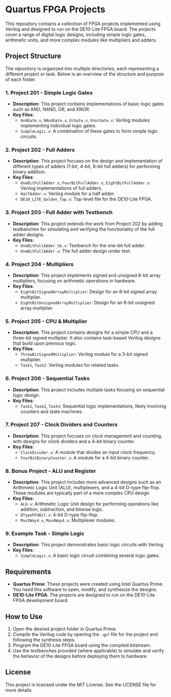 # Quartus FPGA Projects

This repository contains a collection of FPGA projects implemented using Verilog and designed to run on the DE10-Lite FPGA board. The projects cover a range of digital logic designs, including simple logic gates, arithmetic units, and more complex modules like multipliers and adders.

## Project Structure

The repository is organized into multiple directories, each representing a different project or task. Below is an overview of the structure and purpose of each folder.

### 1. **Project 201 - Simple Logic Gates**
   - **Description**: This project contains implementations of basic logic gates such as AND, NAND, OR, and XNOR.
   - **Key Files**:
     - `AndGate.v`, `NAndGate.v`, `OrGate.v`, `XnorGate.v`: Verilog modules implementing individual logic gates.
     - `SimpleLogic.v`: A combination of these gates to form simple logic circuits.

### 2. **Project 202 - Full Adders**
   - **Description**: This project focuses on the design and implementation of different types of adders (1-bit, 4-bit, 8-bit full adders) for performing binary addition.
   - **Key Files**:
     - `OneBitFullAdder.v`, `FourBitFullAdder.v`, `EightBitFullAdder.v`: Verilog implementations of full adders.
     - `HalfAdder.v`: Verilog module for a half adder.
     - `DE10_LITE_Golden_Top.v`: Top-level file for the DE10-Lite FPGA.

### 3. **Project 203 - Full Adder with Testbench**
   - **Description**: This project extends the work from Project 202 by adding testbenches for simulating and verifying the functionality of the full adder designs.
   - **Key Files**:
     - `OneBitFullAdder_tb.v`: Testbench for the one-bit full adder.
     - `OneBitFullAdder.v`: The full adder design under test.

### 4. **Project 204 - Multipliers**
   - **Description**: This project implements signed and unsigned 8-bit array multipliers, focusing on arithmetic operations in hardware.
   - **Key Files**:
     - `EightBitSignedArrayMultiplier`: Design for an 8-bit signed array multiplier.
     - `EightBitUnsignedArrayMultiplier`: Design for an 8-bit unsigned array multiplier.

### 5. **Project 205 - CPU & Multiplier**
   - **Description**: This project contains designs for a simple CPU and a three-bit signed multiplier. It also contains task-based Verilog designs that build upon previous logic.
   - **Key Files**:
     - `ThreeBitSignedMultiplier`: Verilog module for a 3-bit signed multiplier.
     - `Task1`, `Task2`: Verilog modules for related tasks.

### 6. **Project 206 - Sequential Tasks**
   - **Description**: This project includes multiple tasks focusing on sequential logic design.
   - **Key Files**:
     - `Task1`, `Task2`, `Task3`: Sequential logic implementations, likely involving counters and state machines.

### 7. **Project 207 - Clock Dividers and Counters**
   - **Description**: This project focuses on clock management and counting, with designs for clock dividers and a 4-bit binary counter.
   - **Key Files**:
     - `ClockDivider.v`: A module that divides an input clock frequency.
     - `FourBitBinaryCounter.v`: A module for a 4-bit binary counter.

### 8. **Bonus Project - ALU and Register**
   - **Description**: This project includes more advanced designs such as an Arithmetic Logic Unit (ALU), multiplexers, and a 4-bit D-type flip-flop. These modules are typically part of a more complex CPU design.
   - **Key Files**:
     - `ALU.v`: Arithmetic Logic Unit design for performing operations like addition, subtraction, and bitwise logic.
     - `DTypeFF4Bit.v`: 4-bit D-type flip-flop.
     - `Mux2Way4.v`, `Mux4Way4.v`: Multiplexer modules.

### 9. **Example Task - Simple Logic**
   - **Description**: This project demonstrates basic logic circuits with Verilog.
   - **Key Files**:
     - `SimpleLogic.v`: A basic logic circuit combining several logic gates.

## Requirements

- **Quartus Prime**: These projects were created using Intel Quartus Prime. You need this software to open, modify, and synthesize the designs.
- **DE10-Lite FPGA**: The projects are designed to run on the DE10-Lite FPGA development board.

## How to Use

1. Open the desired project folder in Quartus Prime.
2. Compile the Verilog code by opening the `.qpf` file for the project and following the synthesis steps.
3. Program the DE10-Lite FPGA board using the compiled bitstream.
4. Use the testbenches provided (where applicable) to simulate and verify the behavior of the designs before deploying them to hardware.

## License

This project is licensed under the MIT License. See the LICENSE file for more details.
